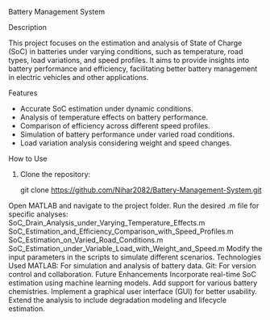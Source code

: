 Battery Management System

Description

This project focuses on the estimation and analysis of State of Charge (SoC) in batteries under varying conditions, such as temperature, road types, load variations, and speed profiles. It aims to provide insights into battery performance and efficiency, facilitating better battery management in electric vehicles and other applications.

Features

* Accurate SoC estimation under dynamic conditions.
* Analysis of temperature effects on battery performance.
* Comparison of efficiency across different speed profiles.
* Simulation of battery performance under varied road conditions.
* Load variation analysis considering weight and speed changes.

How to Use

1. Clone the repository:

	git clone https://github.com/Nihar2082/Battery-Management-System.git

Open MATLAB and navigate to the project folder.
Run the desired .m file for specific analyses:
SoC_Drain_Analysis_under_Varying_Temperature_Effects.m
SoC_Estimation_and_Efficiency_Comparison_with_Speed_Profiles.m
SoC_Estimation_on_Varied_Road_Conditions.m
SoC_Estimation_under_Variable_Load_with_Weight_and_Speed.m
Modify the input parameters in the scripts to simulate different scenarios.
Technologies Used
MATLAB: For simulation and analysis of battery data.
Git: For version control and collaboration.
Future Enhancements
Incorporate real-time SoC estimation using machine learning models.
Add support for various battery chemistries.
Implement a graphical user interface (GUI) for better usability.
Extend the analysis to include degradation modeling and lifecycle estimation.
